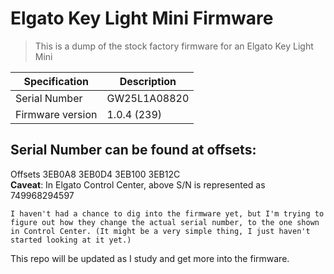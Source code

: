 # Elgato Key Light Mini Firmware

>This is a dump of the stock factory firmware for an Elgato Key Light Mini

|Specification|Description|
|-|-|
|Serial Number|GW25L1A08820|
|Firmware version|1.0.4 (239)|

## Serial Number can be found at offsets:
Offsets 3EB0A8 3EB0D4 3EB100 3EB12C<br>
**Caveat**: In Elgato Control Center, above S/N is represented as 749968294597

```
I haven't had a chance to dig into the firmware yet, but I'm trying to figure out how they change the actual serial number, to the one shown in Control Center. (It might be a very simple thing, I just haven't started looking at it yet.)
```
This repo will be updated as I study and get more into the firmware.